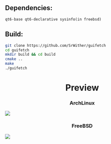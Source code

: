 ## Dependencies:
```
qt6-base qt6-declarative sysinfo(in freebsd)
```

## Build:

```sh
git clone https://github.com/SrWither/guifetch
cd guifetch
mkdir build && cd build
cmake ..
make
./guifetch
```

<h1 align="center">Preview</h1>

<h3 align="center">ArchLinux</h3>
<kbd>
  <img src="https://user-images.githubusercontent.com/59105868/214961423-727dc28d-7567-437d-94f6-f0aa06e20f54.png" />
</kbd>

<h3 align="center">FreeBSD</h3>
<kbd>
  <img src="https://user-images.githubusercontent.com/59105868/214961101-412558b1-0afe-4fb6-9d0b-87b24d387419.png" />
</kbd>
